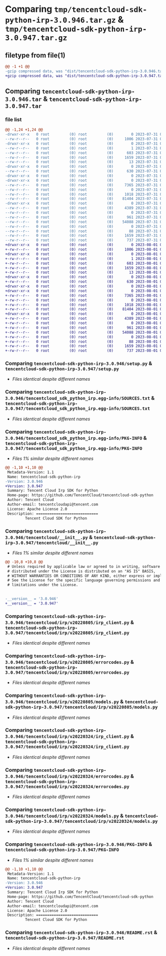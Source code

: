 # Comparing `tmp/tencentcloud-sdk-python-irp-3.0.946.tar.gz` & `tmp/tencentcloud-sdk-python-irp-3.0.947.tar.gz`

## filetype from file(1)

```diff
@@ -1 +1 @@
-gzip compressed data, was "dist/tencentcloud-sdk-python-irp-3.0.946.tar", last modified: Mon Jul 31 00:30:49 2023, max compression
+gzip compressed data, was "dist/tencentcloud-sdk-python-irp-3.0.947.tar", last modified: Tue Aug  1 00:50:57 2023, max compression
```

## Comparing `tencentcloud-sdk-python-irp-3.0.946.tar` & `tencentcloud-sdk-python-irp-3.0.947.tar`

### file list

```diff
@@ -1,24 +1,24 @@
-drwxr-xr-x   0 root         (0) root         (0)        0 2023-07-31 00:30:49.000000 tencentcloud-sdk-python-irp-3.0.946/
--rw-r--r--   0 root         (0) root         (0)     1006 2023-07-31 00:30:49.000000 tencentcloud-sdk-python-irp-3.0.946/setup.py
-drwxr-xr-x   0 root         (0) root         (0)        0 2023-07-31 00:30:49.000000 tencentcloud-sdk-python-irp-3.0.946/tencentcloud_sdk_python_irp.egg-info/
--rw-r--r--   0 root         (0) root         (0)        1 2023-07-31 00:30:49.000000 tencentcloud-sdk-python-irp-3.0.946/tencentcloud_sdk_python_irp.egg-info/dependency_links.txt
--rw-r--r--   0 root         (0) root         (0)      603 2023-07-31 00:30:49.000000 tencentcloud-sdk-python-irp-3.0.946/tencentcloud_sdk_python_irp.egg-info/SOURCES.txt
--rw-r--r--   0 root         (0) root         (0)     1659 2023-07-31 00:30:49.000000 tencentcloud-sdk-python-irp-3.0.946/tencentcloud_sdk_python_irp.egg-info/PKG-INFO
--rw-r--r--   0 root         (0) root         (0)       13 2023-07-31 00:30:49.000000 tencentcloud-sdk-python-irp-3.0.946/tencentcloud_sdk_python_irp.egg-info/top_level.txt
-drwxr-xr-x   0 root         (0) root         (0)        0 2023-07-31 00:30:49.000000 tencentcloud-sdk-python-irp-3.0.946/tencentcloud/
--rw-r--r--   0 root         (0) root         (0)      630 2023-07-31 00:30:49.000000 tencentcloud-sdk-python-irp-3.0.946/tencentcloud/__init__.py
-drwxr-xr-x   0 root         (0) root         (0)        0 2023-07-31 00:30:49.000000 tencentcloud-sdk-python-irp-3.0.946/tencentcloud/irp/
-drwxr-xr-x   0 root         (0) root         (0)        0 2023-07-31 00:30:49.000000 tencentcloud-sdk-python-irp-3.0.946/tencentcloud/irp/v20220805/
--rw-r--r--   0 root         (0) root         (0)     7365 2023-07-31 00:30:49.000000 tencentcloud-sdk-python-irp-3.0.946/tencentcloud/irp/v20220805/irp_client.py
--rw-r--r--   0 root         (0) root         (0)        0 2023-07-31 00:30:49.000000 tencentcloud-sdk-python-irp-3.0.946/tencentcloud/irp/v20220805/__init__.py
--rw-r--r--   0 root         (0) root         (0)     1018 2023-07-31 00:30:49.000000 tencentcloud-sdk-python-irp-3.0.946/tencentcloud/irp/v20220805/errorcodes.py
--rw-r--r--   0 root         (0) root         (0)    81404 2023-07-31 00:30:49.000000 tencentcloud-sdk-python-irp-3.0.946/tencentcloud/irp/v20220805/models.py
-drwxr-xr-x   0 root         (0) root         (0)        0 2023-07-31 00:30:49.000000 tencentcloud-sdk-python-irp-3.0.946/tencentcloud/irp/v20220324/
--rw-r--r--   0 root         (0) root         (0)     4389 2023-07-31 00:30:49.000000 tencentcloud-sdk-python-irp-3.0.946/tencentcloud/irp/v20220324/irp_client.py
--rw-r--r--   0 root         (0) root         (0)        0 2023-07-31 00:30:49.000000 tencentcloud-sdk-python-irp-3.0.946/tencentcloud/irp/v20220324/__init__.py
--rw-r--r--   0 root         (0) root         (0)      961 2023-07-31 00:30:49.000000 tencentcloud-sdk-python-irp-3.0.946/tencentcloud/irp/v20220324/errorcodes.py
--rw-r--r--   0 root         (0) root         (0)    54088 2023-07-31 00:30:49.000000 tencentcloud-sdk-python-irp-3.0.946/tencentcloud/irp/v20220324/models.py
--rw-r--r--   0 root         (0) root         (0)        0 2023-07-31 00:30:49.000000 tencentcloud-sdk-python-irp-3.0.946/tencentcloud/irp/__init__.py
--rw-r--r--   0 root         (0) root         (0)       88 2023-07-31 00:30:49.000000 tencentcloud-sdk-python-irp-3.0.946/setup.cfg
--rw-r--r--   0 root         (0) root         (0)     1659 2023-07-31 00:30:49.000000 tencentcloud-sdk-python-irp-3.0.946/PKG-INFO
--rw-r--r--   0 root         (0) root         (0)      737 2023-07-31 00:30:49.000000 tencentcloud-sdk-python-irp-3.0.946/README.rst
+drwxr-xr-x   0 root         (0) root         (0)        0 2023-08-01 00:50:57.000000 tencentcloud-sdk-python-irp-3.0.947/
+-rw-r--r--   0 root         (0) root         (0)     1006 2023-08-01 00:50:57.000000 tencentcloud-sdk-python-irp-3.0.947/setup.py
+drwxr-xr-x   0 root         (0) root         (0)        0 2023-08-01 00:50:57.000000 tencentcloud-sdk-python-irp-3.0.947/tencentcloud_sdk_python_irp.egg-info/
+-rw-r--r--   0 root         (0) root         (0)        1 2023-08-01 00:50:57.000000 tencentcloud-sdk-python-irp-3.0.947/tencentcloud_sdk_python_irp.egg-info/dependency_links.txt
+-rw-r--r--   0 root         (0) root         (0)      603 2023-08-01 00:50:57.000000 tencentcloud-sdk-python-irp-3.0.947/tencentcloud_sdk_python_irp.egg-info/SOURCES.txt
+-rw-r--r--   0 root         (0) root         (0)     1659 2023-08-01 00:50:57.000000 tencentcloud-sdk-python-irp-3.0.947/tencentcloud_sdk_python_irp.egg-info/PKG-INFO
+-rw-r--r--   0 root         (0) root         (0)       13 2023-08-01 00:50:57.000000 tencentcloud-sdk-python-irp-3.0.947/tencentcloud_sdk_python_irp.egg-info/top_level.txt
+drwxr-xr-x   0 root         (0) root         (0)        0 2023-08-01 00:50:57.000000 tencentcloud-sdk-python-irp-3.0.947/tencentcloud/
+-rw-r--r--   0 root         (0) root         (0)      630 2023-08-01 00:50:57.000000 tencentcloud-sdk-python-irp-3.0.947/tencentcloud/__init__.py
+drwxr-xr-x   0 root         (0) root         (0)        0 2023-08-01 00:50:57.000000 tencentcloud-sdk-python-irp-3.0.947/tencentcloud/irp/
+drwxr-xr-x   0 root         (0) root         (0)        0 2023-08-01 00:50:57.000000 tencentcloud-sdk-python-irp-3.0.947/tencentcloud/irp/v20220805/
+-rw-r--r--   0 root         (0) root         (0)     7365 2023-08-01 00:50:57.000000 tencentcloud-sdk-python-irp-3.0.947/tencentcloud/irp/v20220805/irp_client.py
+-rw-r--r--   0 root         (0) root         (0)        0 2023-08-01 00:50:57.000000 tencentcloud-sdk-python-irp-3.0.947/tencentcloud/irp/v20220805/__init__.py
+-rw-r--r--   0 root         (0) root         (0)     1018 2023-08-01 00:50:57.000000 tencentcloud-sdk-python-irp-3.0.947/tencentcloud/irp/v20220805/errorcodes.py
+-rw-r--r--   0 root         (0) root         (0)    81404 2023-08-01 00:50:57.000000 tencentcloud-sdk-python-irp-3.0.947/tencentcloud/irp/v20220805/models.py
+drwxr-xr-x   0 root         (0) root         (0)        0 2023-08-01 00:50:57.000000 tencentcloud-sdk-python-irp-3.0.947/tencentcloud/irp/v20220324/
+-rw-r--r--   0 root         (0) root         (0)     4389 2023-08-01 00:50:57.000000 tencentcloud-sdk-python-irp-3.0.947/tencentcloud/irp/v20220324/irp_client.py
+-rw-r--r--   0 root         (0) root         (0)        0 2023-08-01 00:50:57.000000 tencentcloud-sdk-python-irp-3.0.947/tencentcloud/irp/v20220324/__init__.py
+-rw-r--r--   0 root         (0) root         (0)      961 2023-08-01 00:50:57.000000 tencentcloud-sdk-python-irp-3.0.947/tencentcloud/irp/v20220324/errorcodes.py
+-rw-r--r--   0 root         (0) root         (0)    54088 2023-08-01 00:50:57.000000 tencentcloud-sdk-python-irp-3.0.947/tencentcloud/irp/v20220324/models.py
+-rw-r--r--   0 root         (0) root         (0)        0 2023-08-01 00:50:57.000000 tencentcloud-sdk-python-irp-3.0.947/tencentcloud/irp/__init__.py
+-rw-r--r--   0 root         (0) root         (0)       88 2023-08-01 00:50:57.000000 tencentcloud-sdk-python-irp-3.0.947/setup.cfg
+-rw-r--r--   0 root         (0) root         (0)     1659 2023-08-01 00:50:57.000000 tencentcloud-sdk-python-irp-3.0.947/PKG-INFO
+-rw-r--r--   0 root         (0) root         (0)      737 2023-08-01 00:50:57.000000 tencentcloud-sdk-python-irp-3.0.947/README.rst
```

### Comparing `tencentcloud-sdk-python-irp-3.0.946/setup.py` & `tencentcloud-sdk-python-irp-3.0.947/setup.py`

 * *Files identical despite different names*

### Comparing `tencentcloud-sdk-python-irp-3.0.946/tencentcloud_sdk_python_irp.egg-info/SOURCES.txt` & `tencentcloud-sdk-python-irp-3.0.947/tencentcloud_sdk_python_irp.egg-info/SOURCES.txt`

 * *Files identical despite different names*

### Comparing `tencentcloud-sdk-python-irp-3.0.946/tencentcloud_sdk_python_irp.egg-info/PKG-INFO` & `tencentcloud-sdk-python-irp-3.0.947/tencentcloud_sdk_python_irp.egg-info/PKG-INFO`

 * *Files 1% similar despite different names*

```diff
@@ -1,10 +1,10 @@
 Metadata-Version: 1.1
 Name: tencentcloud-sdk-python-irp
-Version: 3.0.946
+Version: 3.0.947
 Summary: Tencent Cloud Irp SDK for Python
 Home-page: https://github.com/TencentCloud/tencentcloud-sdk-python
 Author: Tencent Cloud
 Author-email: tencentcloudapi@tencent.com
 License: Apache License 2.0
 Description: ============================
         Tencent Cloud SDK for Python
```

### Comparing `tencentcloud-sdk-python-irp-3.0.946/tencentcloud/__init__.py` & `tencentcloud-sdk-python-irp-3.0.947/tencentcloud/__init__.py`

 * *Files 1% similar despite different names*

```diff
@@ -10,8 +10,8 @@
 # Unless required by applicable law or agreed to in writing, software
 # distributed under the License is distributed on an "AS IS" BASIS,
 # WITHOUT WARRANTIES OR CONDITIONS OF ANY KIND, either express or implied.
 # See the License for the specific language governing permissions and
 # limitations under the License.
 
 
-__version__ = '3.0.946'
+__version__ = '3.0.947'
```

### Comparing `tencentcloud-sdk-python-irp-3.0.946/tencentcloud/irp/v20220805/irp_client.py` & `tencentcloud-sdk-python-irp-3.0.947/tencentcloud/irp/v20220805/irp_client.py`

 * *Files identical despite different names*

### Comparing `tencentcloud-sdk-python-irp-3.0.946/tencentcloud/irp/v20220805/errorcodes.py` & `tencentcloud-sdk-python-irp-3.0.947/tencentcloud/irp/v20220805/errorcodes.py`

 * *Files identical despite different names*

### Comparing `tencentcloud-sdk-python-irp-3.0.946/tencentcloud/irp/v20220805/models.py` & `tencentcloud-sdk-python-irp-3.0.947/tencentcloud/irp/v20220805/models.py`

 * *Files identical despite different names*

### Comparing `tencentcloud-sdk-python-irp-3.0.946/tencentcloud/irp/v20220324/irp_client.py` & `tencentcloud-sdk-python-irp-3.0.947/tencentcloud/irp/v20220324/irp_client.py`

 * *Files identical despite different names*

### Comparing `tencentcloud-sdk-python-irp-3.0.946/tencentcloud/irp/v20220324/errorcodes.py` & `tencentcloud-sdk-python-irp-3.0.947/tencentcloud/irp/v20220324/errorcodes.py`

 * *Files identical despite different names*

### Comparing `tencentcloud-sdk-python-irp-3.0.946/tencentcloud/irp/v20220324/models.py` & `tencentcloud-sdk-python-irp-3.0.947/tencentcloud/irp/v20220324/models.py`

 * *Files identical despite different names*

### Comparing `tencentcloud-sdk-python-irp-3.0.946/PKG-INFO` & `tencentcloud-sdk-python-irp-3.0.947/PKG-INFO`

 * *Files 1% similar despite different names*

```diff
@@ -1,10 +1,10 @@
 Metadata-Version: 1.1
 Name: tencentcloud-sdk-python-irp
-Version: 3.0.946
+Version: 3.0.947
 Summary: Tencent Cloud Irp SDK for Python
 Home-page: https://github.com/TencentCloud/tencentcloud-sdk-python
 Author: Tencent Cloud
 Author-email: tencentcloudapi@tencent.com
 License: Apache License 2.0
 Description: ============================
         Tencent Cloud SDK for Python
```

### Comparing `tencentcloud-sdk-python-irp-3.0.946/README.rst` & `tencentcloud-sdk-python-irp-3.0.947/README.rst`

 * *Files identical despite different names*

